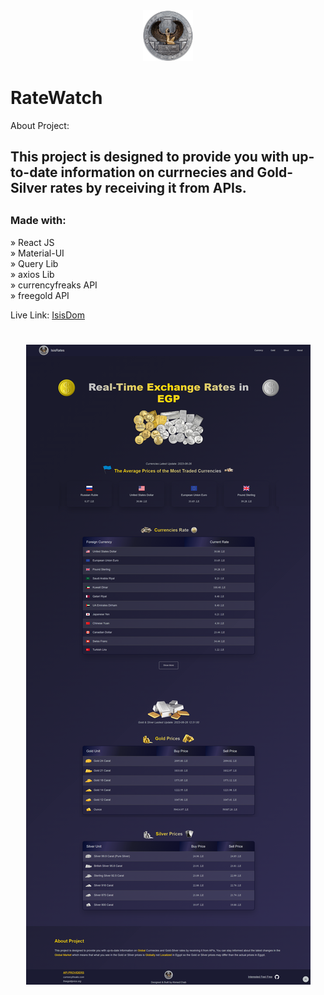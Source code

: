 <div align='center'><img style="width:16%" src='./public/logo.png'/></div>

# RateWatch

<p font-size:"15px">About Project:</p>

<h2>This project is designed to provide you with up-to-date information on currnecies and Gold-Silver rates by receiving it from APIs.<h2>

### Made with:

» React JS <br>
» Material-UI <br>
» Query Lib <br>
» axios Lib <br>
» currencyfreaks API <br>
» freegold API <br>

Live Link: <a href=''>IsisDom</a>

<h1 align="center" >
<img src="./public/img/isisDom.img.png" alt="car-shop-cover">
</h1>

